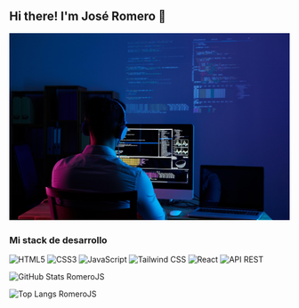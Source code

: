 ## Hi there! I'm José Romero 👋

![Jose Romero Cover](./JoseRomero.jpg)

### Mi stack de desarrollo

![HTML5](https://img.shields.io/badge/HTML5-E34F26?style=for-the-badge&logo=html5&logoColor=white)
![CSS3](https://img.shields.io/badge/CSS3-1572B6?style=for-the-badge&logo=css3&logoColor=white)
![JavaScript](https://img.shields.io/badge/JavaScript-F7DF1E?style=for-the-badge&logo=javascript&logoColor=black)
![Tailwind CSS](https://img.shields.io/badge/Tailwind_CSS-38B2AC?style=for-the-badge&logo=tailwind-css&logoColor=white)
![React](https://img.shields.io/badge/React-20232A?style=for-the-badge&logo=react&logoColor=61DAFB)
![API REST](https://img.shields.io/badge/API_REST-000000?style=for-the-badge&logo=code&logoColor=white)




![GitHub Stats RomeroJS](https://github-readme-stats.vercel.app/api?username=RomeroJS&show_icons=true&theme=dark&bg_color=0A1321&icon_color=2E0854&text_color=FFFFFF&title_color=6F42C1)

![Top Langs RomeroJS](https://github-readme-stats.vercel.app/api/top-langs/?username=RomeroJS&layout=compact&theme=dark&bg_color=0A1321&icon_color=2E0854&text_color=FFFFFF&title_color=6F42C1)




<!--
**RomeroJS/RomeroJS** is a ✨ _special_ ✨ repository because its `README.md` (this file) appears on your GitHub profile.

Here are some ideas to get you started:

- 🔭 I’m currently working on ...
- 🌱 I’m currently learning ...
- 👯 I’m looking to collaborate on ...
- 🤔 I’m looking for help with ...
- 💬 Ask me about ...
- 📫 How to reach me: ...
- 😄 Pronouns: ...
- ⚡ Fun fact: ...
-->
